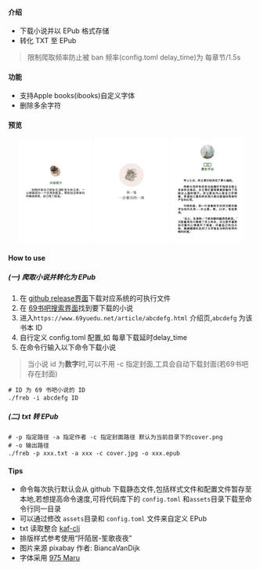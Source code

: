 
#### 介绍
 - 下载小说并以 EPub 格式存储
 - 转化 TXT 至 EPub

> 限制爬取频率防止被 ban
> 频率(config.toml delay_time)为 每章节/1.5s

#### 功能
 - 支持Apple books(ibooks)自定义字体
 - 删除多余字符

#### 预览
<p align="center">
  <img src="docs/assets/img/git-intro.png" width="30%" height="auto" />
  <img src="docs/assets/img/git-vol.png" width="30%" height="auto"  />
  <img src="docs/assets/img/git-chapter.png" width="30%"  height="auto" />
</p>

#### How to use

##### (一) 爬取小说并转化为 EPub
1. 在 [github release界面](https://github.com/chcthink/freb/releases)下载对应系统的可执行文件
2. 在 [69书吧搜索界面](https://www.69yuedu.net/modules/article/search.php)找到要下载的小说
3. 进入`https://www.69yuedu.net/article/abcdefg.html` 介绍页,`abcdefg`
为该书本 ID
4. 自行定义 config.toml 配置,如 每章下载延时delay_time
5. 在命令行输入以下命令下载小说

> 当小说 id 为**数字**时,可以不用 -c 指定封面,工具会自动下载封面(若69书吧存在封面)
``` shell
# ID 为 69 书吧小说的 ID
./freb -i abcdefg ID
```

##### (二) txt 转 EPub

```shell
# -p 指定路径 -a 指定作者 -c 指定封面路径 默认为当前目录下的cover.png
# -o 输出路径
./freb -p xxx.txt -a xxx -c cover.jpg -o xxx.epub
```

#### Tips
 - 命令每次执行默认会从 github 下载静态文件,包括样式文件和配置文件暂存至本地,若想提高命令速度,可将代码库下的 `config.toml` 和`assets`目录下载至命令行同一目录
 - 可以通过修改 `assets`目录和 `config.toml` 文件来自定义 EPub
 - txt 读取整合 [kaf-cli](https://github.com/ystyle/kaf-cli)
 - 排版样式参考使用“阡陌居-笙歌夜夜”
 - 图片来源 pixabay 作者: BiancaVanDijk
 - 字体采用 [975 Maru](https://github.com/lxgw/975maru)
